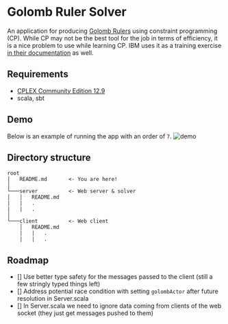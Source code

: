 # Golomb Ruler Solver

An application for producing [Golomb Rulers](https://en.wikipedia.org/wiki/Golomb_ruler) using constraint programming (CP). While CP may not be the best tool for the job in terms of efficiency, it is a nice problem to use while learning CP. IBM uses it as a training exercise [in their documentation](https://dataplatform.cloud.ibm.com/exchange/public/entry/view/f981e59a5122130858f8899a875e0b54) as well.

## Requirements
- [CPLEX Community Edition 12.9](https://www.ibm.com/support/knowledgecenter/SSSA5P_12.9.0/ilog.odms.studio.help/Optimization_Studio/topics/COS_home.html)
- scala, sbt

## Demo
Below is an example of running the app with an order of `7`.
![demo](https://user-images.githubusercontent.com/3643611/81000667-7952d200-8dfb-11ea-956b-d98cfe531de7.gif)

## Directory structure
```
root
│   README.md       <- You are here!
│
└───server          <- Web server & solver
│   │   README.md
|   |   .
|   |   .
│   
└───client          <- Web client
    │   README.md
    |   |   .
    |   |   .
```

## Roadmap
- [] Use better type safety for the messages passed to the client (still a few stringly typed things left)
- [] Address potential race condition with setting `golombActor` after future resolution in Server.scala
- [] In Server.scala we need to ignore data coming from clients of the web socket (they just get messages pushed to them)
